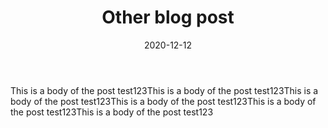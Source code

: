 ---
template: "blog-post"
title: "Other blog post"
date: "2020-12-12"
featuredimage: /img/Example Logo.png
description: "Test description 123123 lorem ipsum testing thing123 thing432"
body: "This is a body of the post test123This is a body of the post test123This is a body of the post test123This is a body of the post test123This is a body of the post test123This is a body of the post test123"
tags:
  - test
---